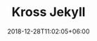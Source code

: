 ---
title: "Kross Jekyll"
date: 2018-12-28T11:02:05+06:00 
# type don't remove or customize
type : "docs"
---